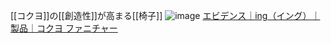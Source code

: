 
[[コクヨ]]の[[創造性]]が高まる[[椅子]]
![image](https://gyazo.com/6c2138e25322469c8828860cf36c3274/thumb/1000)
[エビデンス｜ing（イング）｜製品｜コクヨ ファニチャー](https://www.kokuyo-furniture.co.jp/products/office/ing/effect/evidence.html)

